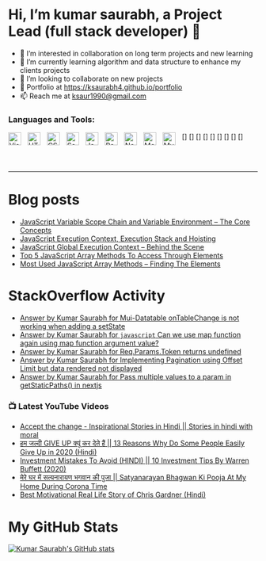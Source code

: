 #  Hi, I’m kumar saurabh, a Project Lead (full stack developer)  👋 

- 👀 I’m interested in collaboration on long term projects and new learning  
- 🌱 I’m currently learning algorithm and data structure to enhance my clients projects
- 💞️ I’m looking to collaborate on new projects
- 📃 Portfolio at https://ksaurabh4.github.io/portfolio
- 📫 Reach me at ksaur1990@gmail.com

### Languages and Tools:

[<img align="left" alt="Visual Studio Code" width="26px" src="https://cdn.jsdelivr.net/gh/devicons/devicon/icons/vscode/vscode-original.svg" style="padding-right:10px;" />]
[<img align="left" alt="HTML5" width="26px" src="https://cdn.jsdelivr.net/gh/devicons/devicon/icons/html5/html5-original.svg" style="padding-right:10px;" />]
[<img align="left" alt="CSS3" width="26px" src="https://cdn.jsdelivr.net/gh/devicons/devicon/icons/css3/css3-original.svg" style="padding-right:10px;" />]
[<img align="left" alt="Sass" width="26px" src="https://cdn.jsdelivr.net/gh/devicons/devicon/icons/sass/sass-original.svg" style="padding-right:10px;" />]
[<img align="left" alt="JavaScript" width="26px" src="https://cdn.jsdelivr.net/gh/devicons/devicon/icons/javascript/javascript-original.svg" style="padding-right:10px;" />]
[<img align="left" alt="React" width="26px" src="https://cdn.jsdelivr.net/gh/devicons/devicon/icons/react/react-original.svg" style="padding-right:10px;" />]
[<img align="left" alt="Node.js" width="26px" src="https://cdn.jsdelivr.net/gh/devicons/devicon/icons/nodejs/nodejs-original.svg" style="padding-right:10px;" />]
[<img align="left" alt="MongoDB" width="26px" src="https://cdn.jsdelivr.net/gh/devicons/devicon/icons/mongodb/mongodb-original.svg" style="padding-right:10px;" />]
[<img align="left" alt="MySQL" width="26px" src="https://cdn.jsdelivr.net/gh/devicons/devicon/icons/mysql/mysql-original.svg" style="padding-right:10px;" />]

<br />
<br />

---
# Blog posts
<!-- BLOG-POST-LIST:START -->
- [JavaScript Variable Scope Chain and Variable Environment – The Core Concepts](https://whynotgoogleit.com/variable-scope-chain/?utm_source=rss&utm_medium=rss&utm_campaign=variable-scope-chain)
- [JavaScript Execution Context, Execution Stack and Hoisting](https://whynotgoogleit.com/javascript-execution-stack-and-hoisting/?utm_source=rss&utm_medium=rss&utm_campaign=javascript-execution-stack-and-hoisting)
- [JavaScript Global Execution Context – Behind the Scene](https://whynotgoogleit.com/javascript-global-execution-context-and-global-object/?utm_source=rss&utm_medium=rss&utm_campaign=javascript-global-execution-context-and-global-object)
- [Top 5 JavaScript Array Methods To Access Through Elements](https://whynotgoogleit.com/top-5-javascript-array-methods-working-through-elements/?utm_source=rss&utm_medium=rss&utm_campaign=top-5-javascript-array-methods-working-through-elements)
- [Most Used JavaScript Array Methods – Finding The Elements](https://whynotgoogleit.com/javascript-array-methods-for-finding-the-elements/?utm_source=rss&utm_medium=rss&utm_campaign=javascript-array-methods-for-finding-the-elements)
<!-- BLOG-POST-LIST:END -->

# StackOverflow Activity
<!-- STACKOVERFLOW:START -->
- [Answer by Kumar Saurabh for Mui-Datatable onTableChange is not working when adding a setState](https://stackoverflow.com/questions/71761479/mui-datatable-ontablechange-is-not-working-when-adding-a-setstate/71761718#71761718)
- [Answer by Kumar Saurabh for `javascript` Can we use map function again using map function argument value?](https://stackoverflow.com/questions/71761415/javascript-can-we-use-map-function-again-using-map-function-argument-value/71761496#71761496)
- [Answer by Kumar Saurabh for Req.Params.Token returns undefined](https://stackoverflow.com/questions/71761359/req-params-token-returns-undefined/71761422#71761422)
- [Answer by Kumar Saurabh for Implementing Pagination using Offset Limit but data rendered not displayed](https://stackoverflow.com/questions/71760892/implementing-pagination-using-offset-limit-but-data-rendered-not-displayed/71761012#71761012)
- [Answer by Kumar Saurabh for Pass multiple values to a param in getStaticPaths&lpar;&rpar; in nextjs](https://stackoverflow.com/questions/71746477/pass-multiple-values-to-a-param-in-getstaticpaths-in-nextjs/71746966#71746966)
<!-- STACKOVERFLOW:END -->

### 📺 Latest YouTube Videos

<!-- YOUTUBE:START -->
- [Accept the change - Inspirational Stories in Hindi || Stories in hindi with moral](https://www.youtube.com/watch?v=TkacqGt_j-Q)
- [हम जल्दी GIVE UP क्यूं कर देते हैं || 13 Reasons Why Do Some People Easily Give Up in 2020 &lpar;Hindi&rpar;](https://www.youtube.com/watch?v=9o1VgmZEcHw)
- [Investment Mistakes To Avoid &lpar;HINDI&rpar; || 10 Investment Tips By Warren Buffett &lpar;2020&rpar;](https://www.youtube.com/watch?v=veVPFAIbMMg)
- [मेरे घर में सत्यनारायण भगवान की पुजा || Satyanarayan Bhagwan Ki Pooja At My Home During Corona Time](https://www.youtube.com/watch?v=jWJJZ7Cs09M)
- [Best Motivational Real Life Story of Chris Gardner &lpar;Hindi&rpar;](https://www.youtube.com/watch?v=w7VFGoIYv8k)
<!-- YOUTUBE:END -->

# My GitHub Stats

[![Kumar Saurabh's GitHub stats](https://github-readme-stats.vercel.app/api?username=ksaurabh4)](https://github.com/ksaurabh4/github-readme-stats)

<!---
ksaurabh4/ksaurabh4 is a ✨ special ✨ repository because its `README.md` (this file) appears on your GitHub profile.
You can click the Preview link to take a look at your changes.
--->
